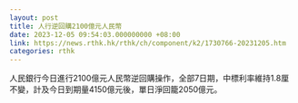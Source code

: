 ```yaml
---
layout: post
title: 人行逆回購2100億元人民幣
date: 2023-12-05 09:54:03.000000000 +08:00
link: https://news.rthk.hk/rthk/ch/component/k2/1730766-20231205.htm
categories: rthk
---
```


人民銀行今日進行2100億元人民幣逆回購操作，全部7日期，中標利率維持1.8厘不變，計及今日到期量4150億元後，單日淨回籠2050億元。
